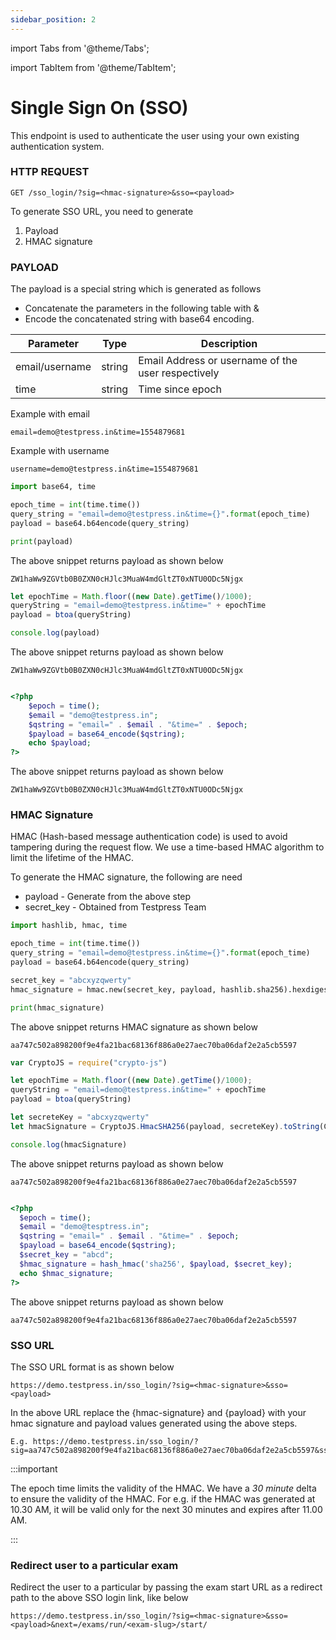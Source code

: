 ```yaml
---
sidebar_position: 2
---
```

import Tabs from '@theme/Tabs';

import TabItem from '@theme/TabItem';


# Single Sign On (SSO)

This endpoint is used to authenticate the user using your own existing authentication system.

### HTTP REQUEST 

```
GET /sso_login/?sig=<hmac-signature>&sso=<payload>
```



To generate SSO URL, you need to generate 

1. Payload
2. HMAC signature

### PAYLOAD 

The payload is a special string which is generated as follows

- Concatenate the parameters in the following table with &
- Encode the concatenated string with base64 encoding.

| Parameter        | Type        | Description |
| ----------- | ----------- |----------- |
| email/username    | string      | Email Address or username of the user respectively |
| time    | string      | Time since epoch |

Example with email
```
email=demo@testpress.in&time=1554879681
```

Example with username
```
username=demo@testpress.in&time=1554879681
```

<Tabs>
<TabItem value="py" label="Python">

```py
import base64, time

epoch_time = int(time.time())
query_string = "email=demo@testpress.in&time={}".format(epoch_time)
payload = base64.b64encode(query_string)

print(payload)
```
The above snippet returns payload as shown below
```
ZW1haWw9ZGVtb0B0ZXN0cHJlc3MuaW4mdGltZT0xNTU0ODc5Njgx
```

</TabItem>
<TabItem value="javascript" label="NodeJS">

```javascript
let epochTime = Math.floor((new Date).getTime()/1000);
queryString = "email=demo@testpress.in&time=" + epochTime
payload = btoa(queryString)

console.log(payload)
```
The above snippet returns payload as shown below
```
ZW1haWw9ZGVtb0B0ZXN0cHJlc3MuaW4mdGltZT0xNTU0ODc5Njgx 
```

</TabItem>

<TabItem value="php" label="PHP">

```php

<?php
    $epoch = time();
    $email = "demo@testpress.in";
    $qstring = "email=" . $email . "&time=" . $epoch;
    $payload = base64_encode($qstring);
    echo $payload;
?>
```
The above snippet returns payload as shown below
```
ZW1haWw9ZGVtb0B0ZXN0cHJlc3MuaW4mdGltZT0xNTU0ODc5Njgx 
```

</TabItem>
</Tabs>

### HMAC Signature 

HMAC (Hash-based message authentication code) is used to avoid tampering during the request flow. We use a time-based HMAC algorithm to limit the lifetime of the HMAC.


To generate the HMAC signature, the following are need

- payload - Generate from the above step
- secret_key - Obtained from Testpress Team

<Tabs>
<TabItem value="py" label="Python">

```py
import hashlib, hmac, time

epoch_time = int(time.time())
query_string = "email=demo@testpress.in&time={}".format(epoch_time)
payload = base64.b64encode(query_string)

secret_key = "abcxyzqwerty"
hmac_signature = hmac.new(secret_key, payload, hashlib.sha256).hexdigest()

print(hmac_signature)
```
The above snippet returns HMAC signature as shown below
```
aa747c502a898200f9e4fa21bac68136f886a0e27aec70ba06daf2e2a5cb5597
```

</TabItem>
<TabItem value="javascript" label="NodeJS">

```javascript
var CryptoJS = require("crypto-js")

let epochTime = Math.floor((new Date).getTime()/1000);
queryString = "email=demo@testpress.in&time=" + epochTime
payload = btoa(queryString)

let secreteKey = "abcxyzqwerty"
let hmacSignature = CryptoJS.HmacSHA256(payload, secreteKey).toString(CryptoJS.enc.Hex);

console.log(hmacSignature)

```
The above snippet returns payload as shown below

```
aa747c502a898200f9e4fa21bac68136f886a0e27aec70ba06daf2e2a5cb5597 
```

</TabItem>

<TabItem value="php" label="PHP">

```php

<?php
  $epoch = time();
  $email = "demo@tesptress.in";
  $qstring = "email=" . $email . "&time=" . $epoch;
  $payload = base64_encode($qstring);
  $secret_key = "abcd";
  $hmac_signature = hash_hmac('sha256', $payload, $secret_key);
  echo $hmac_signature;
?>
```
The above snippet returns payload as shown below
```
aa747c502a898200f9e4fa21bac68136f886a0e27aec70ba06daf2e2a5cb5597 
```

</TabItem>
</Tabs>

### SSO URL 

The SSO URL format is as shown below

```
https://demo.testpress.in/sso_login/?sig=<hmac-signature>&sso=<payload>
```

In the above URL replace the {hmac-signature} and {payload} with your hmac signature and payload values generated using the above steps.


```
E.g. https://demo.testpress.in/sso_login/?sig=aa747c502a898200f9e4fa21bac68136f886a0e27aec70ba06daf2e2a5cb5597&sso=ZW1haWw9ZGVtb0B0ZXN0cHJlc3MuaW4mdGltZT0xNTU0ODc5Njgx
```
:::important

The epoch time limits the validity of the HMAC. We have a *30 minute* delta to ensure the validity of the HMAC. For e.g. if the HMAC was generated at 10.30 AM, it will be valid only for the next 30 minutes and expires after 11.00 AM.

:::

### Redirect user to a particular exam

Redirect the user to a particular by passing the exam start URL as a redirect path to the above SSO login link, like below

```curl
https://demo.testpress.in/sso_login/?sig=<hmac-signature>&sso=<payload>&next=/exams/run/<exam-slug>/start/
```
